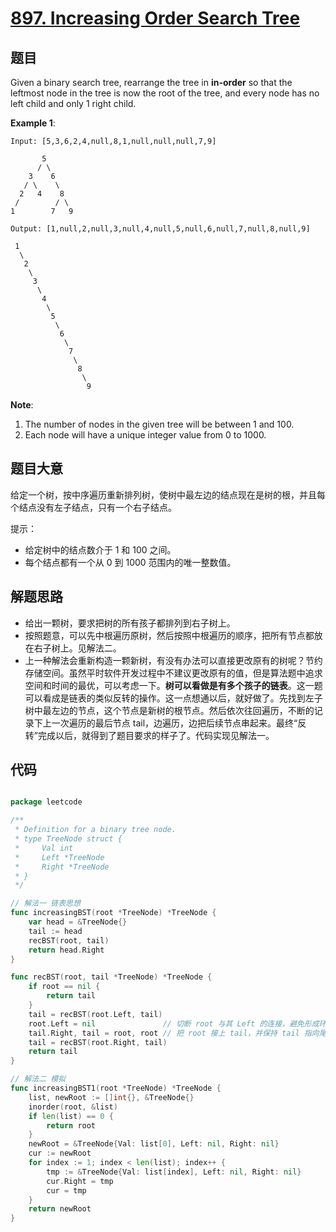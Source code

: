 # [897. Increasing Order Search Tree](https://leetcode.com/problems/increasing-order-search-tree/)


## 题目

Given a binary search tree, rearrange the tree in **in-order** so that the leftmost node in the tree is now the root of the tree, and every node has no left child and only 1 right child.

**Example 1**:

    Input: [5,3,6,2,4,null,8,1,null,null,null,7,9]
    
           5
          / \
        3    6
       / \    \
      2   4    8
     /        / \ 
    1        7   9
    
    Output: [1,null,2,null,3,null,4,null,5,null,6,null,7,null,8,null,9]
    
     1
      \
       2
        \
         3
          \
           4
            \
             5
              \
               6
                \
                 7
                  \
                   8
                    \
                     9

**Note**:

1. The number of nodes in the given tree will be between 1 and 100.
2. Each node will have a unique integer value from 0 to 1000.


## 题目大意

给定一个树，按中序遍历重新排列树，使树中最左边的结点现在是树的根，并且每个结点没有左子结点，只有一个右子结点。


提示：

- 给定树中的结点数介于 1 和 100 之间。
- 每个结点都有一个从 0 到 1000 范围内的唯一整数值。


## 解题思路

- 给出一颗树，要求把树的所有孩子都排列到右子树上。
- 按照题意，可以先中根遍历原树，然后按照中根遍历的顺序，把所有节点都放在右子树上。见解法二。
- 上一种解法会重新构造一颗新树，有没有办法可以直接更改原有的树呢？节约存储空间。虽然平时软件开发过程中不建议更改原有的值，但是算法题中追求空间和时间的最优，可以考虑一下。**树可以看做是有多个孩子的链表**。这一题可以看成是链表的类似反转的操作。这一点想通以后，就好做了。先找到左子树中最左边的节点，这个节点是新树的根节点。然后依次往回遍历，不断的记录下上一次遍历的最后节点 tail，边遍历，边把后续节点串起来。最终“反转”完成以后，就得到了题目要求的样子了。代码实现见解法一。


## 代码

```go

package leetcode

/**
 * Definition for a binary tree node.
 * type TreeNode struct {
 *     Val int
 *     Left *TreeNode
 *     Right *TreeNode
 * }
 */

// 解法一 链表思想
func increasingBST(root *TreeNode) *TreeNode {
	var head = &TreeNode{}
	tail := head
	recBST(root, tail)
	return head.Right
}

func recBST(root, tail *TreeNode) *TreeNode {
	if root == nil {
		return tail
	}
	tail = recBST(root.Left, tail)
	root.Left = nil               // 切断 root 与其 Left 的连接，避免形成环
	tail.Right, tail = root, root // 把 root 接上 tail，并保持 tail 指向尾部
	tail = recBST(root.Right, tail)
	return tail
}

// 解法二 模拟
func increasingBST1(root *TreeNode) *TreeNode {
	list, newRoot := []int{}, &TreeNode{}
	inorder(root, &list)
	if len(list) == 0 {
		return root
	}
	newRoot = &TreeNode{Val: list[0], Left: nil, Right: nil}
	cur := newRoot
	for index := 1; index < len(list); index++ {
		tmp := &TreeNode{Val: list[index], Left: nil, Right: nil}
		cur.Right = tmp
		cur = tmp
	}
	return newRoot
}

```